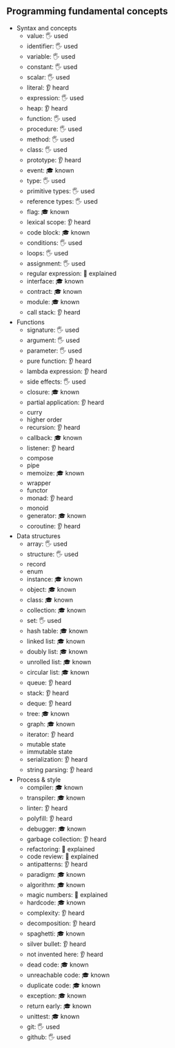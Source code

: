 ## Programming fundamental concepts

- Syntax and concepts
  - value: 🖐️ used
  - identifier: 🖐️ used
  - variable: 🖐️ used
  - constant: 🖐️ used
  - scalar: 🖐️ used
  - literal: 👂 heard
  - expression: 🖐️ used
  - heap: 👂 heard
  - function: 🖐️ used
  - procedure: 🖐️ used
  - method: 🖐️ used
  - class: 🖐️ used
  - prototype: 👂 heard
  - event: 🎓 known
  - type: 🖐️ used
  - primitive types: 🖐️ used
  - reference types: 🖐️ used
  - flag: 🎓 known
  - lexical scope: 👂 heard
  - code block: 🎓 known
  - conditions: 🖐️ used
  - loops: 🖐️ used
  - assignment: 🖐️ used
  - regular expression: 🙋 explained
  - interface: 🎓 known
  - contract: 🎓 known
  - module: 🎓 known
  - call stack: 👂 heard
- Functions
  - signature: 🖐️ used
  - argument: 🖐️ used
  - parameter: 🖐️ used
  - pure function: 👂 heard
  - lambda expression: 👂 heard
  - side effects: 🖐️ used
  - closure: 🎓 known
  - partial application: 👂 heard
  - curry
  - higher order
  - recursion: 👂 heard
  - callback: 🎓 known
  - listener: 👂 heard
  - compose
  - pipe
  - memoize: 🎓 known
  - wrapper
  - functor
  - monad: 👂 heard
  - monoid
  - generator: 🎓 known
  - coroutine: 👂 heard
- Data structures
  - array: 🖐️ used
  - structure: 🖐️ used
  - record
  - enum
  - instance: 🎓 known
  - object: 🎓 known
  - class: 🎓 known
  - collection: 🎓 known
  - set: 🖐️ used
  - hash table: 🎓 known
  - linked list: 🎓 known
  - doubly list: 🎓 known
  - unrolled list: 🎓 known
  - circular list: 🎓 known
  - queue: 👂 heard
  - stack: 👂 heard
  - deque: 👂 heard
  - tree: 🎓 known
  - graph: 🎓 known
  - iterator: 👂 heard
  - mutable state
  - immutable state
  - serialization: 👂 heard
  - string parsing: 👂 heard
- Process & style
  - compiler: 🎓 known
  - transpiler: 🎓 known
  - linter: 👂 heard
  - polyfill: 👂 heard
  - debugger: 🎓 known
  - garbage collection: 👂 heard
  - refactoring: 🙋 explained
  - code review: 🙋 explained
  - antipatterns: 👂 heard
  - paradigm: 🎓 known
  - algorithm: 🎓 known
  - magic numbers: 🙋 explained
  - hardcode: 🎓 known
  - complexity: 👂 heard
  - decomposition: 👂 heard
  - spaghetti: 🎓 known
  - silver bullet: 👂 heard
  - not invented here: 👂 heard
  - dead code: 🎓 known
  - unreachable code: 🎓 known
  - duplicate code: 🎓 known
  - exception: 🎓 known
  - return early: 🎓 known
  - unittest: 🎓 known
  - git: 🖐️ used
  - github: 🖐️ used
